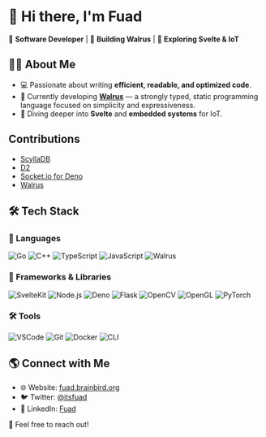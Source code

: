 # 👋 Hi there, I'm Fuad

🚀 **Software Developer** | 🔧 **Building Walrus** | 🌱 **Exploring Svelte & IoT**


## 🧑‍💻 About Me
- 💻 Passionate about writing **efficient, readable, and optimized code**.
- 🔭 Currently developing **[Walrus](https://github.com/itsfuad/walrus)** — a strongly typed, static programming language focused on simplicity and expressiveness.
- 🌱 Diving deeper into **Svelte** and **embedded systems** for IoT.

## Contributions
- [ScyllaDB](https://github.com/scylladb/gocqlx)
- [D2](https://github.com/terrastruct/d2)
- [Socket.io for Deno](https://github.com/socketio/socket.io-deno)
- [Walrus](https://github.com/itsfuad/walrus)

## 🛠️ Tech Stack

### 💾 Languages
![Go](https://img.shields.io/badge/-Go-00ADD8?style=flat-square&logo=go&logoColor=white)
![C++](https://img.shields.io/badge/-C++-00599C?style=flat-square&logo=c%2B%2B&logoColor=white)
![TypeScript](https://img.shields.io/badge/-TypeScript-007ACC?style=flat-square&logo=typescript&logoColor=white)
![JavaScript](https://img.shields.io/badge/-JavaScript-F7DF1E?style=flat-square&logo=javascript&logoColor=black)
![Walrus](https://img.shields.io/badge/-Walrus-orange?style=flat-square)

### 🚀 Frameworks & Libraries
![SvelteKit](https://img.shields.io/badge/-SvelteKit-FF3E00?style=flat-square&logo=svelte&logoColor=white)
![Node.js](https://img.shields.io/badge/-Node.js-339933?style=flat-square&logo=node.js&logoColor=white)
![Deno](https://img.shields.io/badge/-Deno-000000?style=flat-square&logo=deno&logoColor=white)
![Flask](https://img.shields.io/badge/-Flask-000000?style=flat-square&logo=flask&logoColor=white)
![OpenCV](https://img.shields.io/badge/-OpenCV-5C3EE8?style=flat-square&logo=opencv&logoColor=white)
![OpenGL](https://img.shields.io/badge/-OpenGL-5586A4?style=flat-square&logo=opengl&logoColor=white)
![PyTorch](https://img.shields.io/badge/-PyTorch-EE4C2C?style=flat-square&logo=pytorch&logoColor=white)

### 🛠️ Tools
![VSCode](https://img.shields.io/badge/-VSCode-007ACC?style=flat-square&logo=visual-studio-code&logoColor=white)
![Git](https://img.shields.io/badge/-Git-F05032?style=flat-square&logo=git&logoColor=white)
![Docker](https://img.shields.io/badge/-Docker-2496ED?style=flat-square&logo=docker&logoColor=white)
![CLI](https://img.shields.io/badge/-Command--Line-000000?style=flat-square&logo=gnu-bash&logoColor=white)


## 🌎 Connect with Me
- 🌐 Website: [fuad.brainbird.org](https://fuad.brainbird.org)
- 🐦 Twitter: [@itsfuad](https://twitter.com/itsfuad)
- 💼 LinkedIn: [Fuad](https://linkedin.com/in/itsfuad)

📩 Feel free to reach out!
